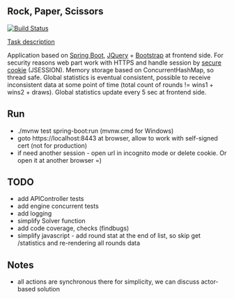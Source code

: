 ## Rock, Paper, Scissors

[![Build Status](https://travis-ci.org/alesavin/rock-paper-scissors.svg?branch=master)](https://travis-ci.org/alesavin/rock-paper-scissors)

[Task description](TASK.md)

Application based on [Spring Boot](https://spring.io/projects/spring-boot), [JQuery](https://jquery.com/) + [Bootstrap](https://getbootstrap.com/) at frontend side. 
For security reasons web part work with HTTPS and handle session by [secure cookie](https://en.wikipedia.org/wiki/HTTP_cookie#Secure_cookie) (JSESSION).
Memory storage based on ConcurrentHashMap, so thread safe. 
Global statistics is eventual consistent, possible to receive inconsistent data 
at some point of time (total count of rounds != wins1 + wins2 + draws). Global statistics
 update every 5 sec at frontend side.

## Run
- ./mvnw test spring-boot:run (mvnw.cmd for Windows)
- goto https://localhost:8443 at browser, allow to work with self-signed cert (not for production)
- if need another session - open url in incognito mode or delete cookie. Or open it at another browser =)

## TODO
- add APIController tests
- add engine concurrent tests
- add logging
- simplify Solver function
- add code coverage, checks (findbugs)
- simplify javascript - add round stat at the end of list, so skip get /statistics and re-rendering all rounds data

## Notes
- all actions are synchronous there for simplicity, we can discuss actor-based solution 





